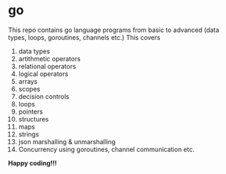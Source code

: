 # go
This repo contains go language programs from basic to advanced (data types, loops, goroutines, channels etc.)
This covers 
1. data types
2. artithmetic operators
3. relational operators
4. logical operators
5. arrays
6. scopes
7. decision controls
8. loops
9. pointers
10. structures
11. maps
12. strings
13. json marshalling & unmarshalling
14. Concurrency using goroutines, channel communication etc.

**Happy coding!!!**
